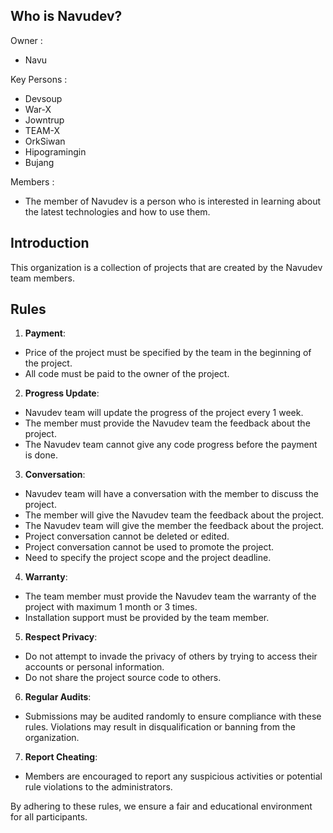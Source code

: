 ## Who is Navudev?

Owner : 
- Navu

Key Persons :
- Devsoup
- War-X
- Jowntrup
- TEAM-X
- OrkSiwan
- Hipogramingin
- Bujang

Members : 
- The member of Navudev is a person who is interested in learning about the latest technologies and how to use them.

## Introduction
This organization is a collection of projects that are created by the Navudev team members.

## Rules

1. **Payment**: 
- Price of the project must be specified by the team in the beginning of the project.
- All code must be paid to the owner of the project.

2. **Progress Update**: 
- Navudev team will update the progress of the project every 1 week.
- The member must provide the Navudev team the feedback about the project.
- The Navudev team cannot give any code progress before the payment is done.

3. **Conversation**: 
- Navudev team will have a conversation with the member to discuss the project.
- The member will give the Navudev team the feedback about the project.
- The Navudev team will give the member the feedback about the project.
- Project conversation cannot be deleted or edited.
- Project conversation cannot be used to promote the project.
- Need to specify the project scope and the project deadline.

4. **Warranty**: 
- The team member must provide the Navudev team the warranty of the project with maximum 1 month or 3 times.
- Installation support must be provided by the team member.

5. **Respect Privacy**: 
- Do not attempt to invade the privacy of others by trying to access their accounts or personal information.
- Do not share the project source code to others.

6. **Regular Audits**: 
- Submissions may be audited randomly to ensure compliance with these rules. Violations may result in disqualification or banning from the organization.

7. **Report Cheating**: 
- Members are encouraged to report any suspicious activities or potential rule violations to the administrators.

By adhering to these rules, we ensure a fair and educational environment for all participants.
